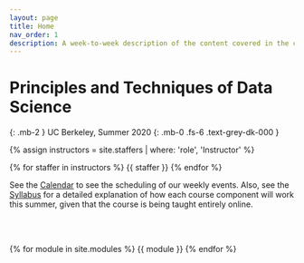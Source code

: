 ```yaml
---
layout: page
title: Home
nav_order: 1
description: A week-to-week description of the content covered in the course.
---
```


# Principles and Techniques of Data Science
{: .mb-2 }
UC Berkeley, Summer 2020
{: .mb-0 .fs-6 .text-grey-dk-000 }

<div>

{% assign instructors = site.staffers | where: 'role', 'Instructor' %}
<div class="role">
  {% for staffer in instructors %}
  {{ staffer }}
  {% endfor %}

</div>

See the <a href="{{ site.baseurl }}/calendar">Calendar</a> to see the scheduling of our weekly events. Also, see the <a href="{{ site.baseurl }}/syllabus">Syllabus</a> for a detailed explanation of how each course component will work this summer, given that the course is being taught entirely online. 

<br><br>

{% for module in site.modules %}
{{ module }}
{% endfor %}
